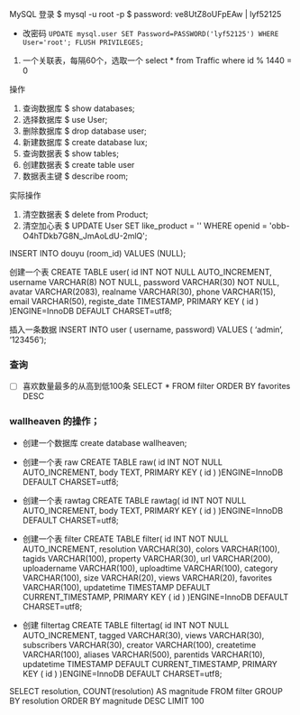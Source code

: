 MySQL 
登录
$ mysql -u root -p
$ password: ve8UtZ8oUFpEAw | lyf52125
- 改密码 `
UPDATE mysql.user SET Password=PASSWORD('lyf52125') WHERE User='root';
FLUSH PRIVILEGES;
`

1. 一个关联表，每隔60个，选取一个 select * from Traffic where id % 1440 = 0

操作
1. 查询数据库 $ show databases;
2. 选择数据库 $ use User;  
3. 删除数据库 $ drop database user;
4. 新建数据库 $ create database lux;
5. 查询数据表 $ show tables;
6. 创建数据表 $ create table user
7. 数据表主键 $ describe room;

实际操作
1. 清空数据表 $ delete from Product;
2. 清空加心表 $ UPDATE User SET like_product = '' WHERE openid = 'obb-O4hTDkb7G8N_JmAoLdU-2mlQ';

INSERT INTO douyu (room_id) VALUES (NULL);


创建一个表
CREATE TABLE user(
   id INT NOT NULL AUTO_INCREMENT,
   username VARCHAR(8) NOT NULL,
   password VARCHAR(30) NOT NULL,
   avatar 	VARCHAR(2083),
   realname VARCHAR(30),
   phone VARCHAR(15),
   email VARCHAR(50),
   registe_date TIMESTAMP,
   PRIMARY KEY ( id )
)ENGINE=InnoDB DEFAULT CHARSET=utf8;

插入一条数据
INSERT INTO user ( username, password) VALUES ( ‘admin’, ‘123456’);

### 查询

- [ ] 喜欢数量最多的从高到低100条 SELECT * FROM filter ORDER BY favorites DESC

### wallheaven 的操作；

- 创建一个数据库 create database wallheaven;
- 创建一个表 raw
CREATE TABLE raw(
   id INT NOT NULL AUTO_INCREMENT,
   body 	TEXT,
   PRIMARY KEY ( id )
)ENGINE=InnoDB DEFAULT CHARSET=utf8;

- 创建一个表 rawtag 
CREATE TABLE rawtag(
   id INT NOT NULL AUTO_INCREMENT,
   body 	TEXT,
   PRIMARY KEY ( id )
)ENGINE=InnoDB DEFAULT CHARSET=utf8;

- 创建一个表 filter
CREATE TABLE filter(
  id INT NOT NULL AUTO_INCREMENT,
  resolution VARCHAR(30),
  colors VARCHAR(100),
  tagids VARCHAR(100),
  property VARCHAR(30),
  url VARCHAR(200),
  uploadername VARCHAR(100),
  uploadtime VARCHAR(100),
  category VARCHAR(100),
  size VARCHAR(20),
  views VARCHAR(20),
  favorites VARCHAR(100),
  updatetime TIMESTAMP DEFAULT CURRENT_TIMESTAMP,
  PRIMARY KEY ( id )
)ENGINE=InnoDB DEFAULT CHARSET=utf8;

- 创建 filtertag
CREATE TABLE filtertag(
  id INT NOT NULL AUTO_INCREMENT,
  tagged VARCHAR(30),
  views VARCHAR(30),
  subscribers VARCHAR(30),
  creator VARCHAR(100),
  createtime VARCHAR(100),
  aliases VARCHAR(500),
  parentids VARCHAR(10),
  updatetime TIMESTAMP DEFAULT CURRENT_TIMESTAMP,
  PRIMARY KEY ( id )
)ENGINE=InnoDB DEFAULT CHARSET=utf8;

SELECT resolution, COUNT(resolution) AS magnitude 
FROM filter 
GROUP BY resolution 
ORDER BY magnitude DESC
LIMIT 100

